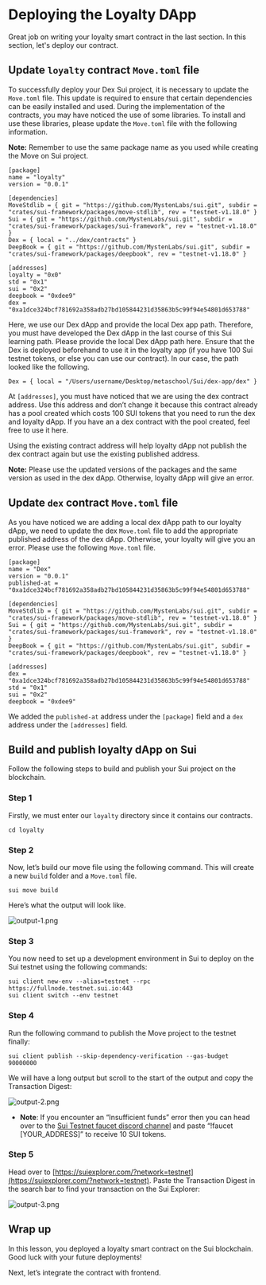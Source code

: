 # Deploying the Loyalty DApp

Great job on writing your loyalty smart contract in the last section. In this section, let's deploy our contract. 

## Update `loyalty` contract `Move.toml` file

To successfully deploy your Dex Sui project, it is necessary to update the `Move.toml` file. This update is required to ensure that certain dependencies can be easily installed and used. During the implementation of the contracts, you may have noticed the use of some libraries. To install and use these libraries, please update the `Move.toml` file with the following information.

**Note:** Remember to use the same package name as you used while creating the Move on Sui project.

```
[package]
name = "loyalty"
version = "0.0.1"

[dependencies]
MoveStdlib = { git = "https://github.com/MystenLabs/sui.git", subdir = "crates/sui-framework/packages/move-stdlib", rev = "testnet-v1.18.0" }
Sui = { git = "https://github.com/MystenLabs/sui.git", subdir = "crates/sui-framework/packages/sui-framework", rev = "testnet-v1.18.0" }
Dex = { local = "../dex/contracts" }
DeepBook = { git = "https://github.com/MystenLabs/sui.git", subdir = "crates/sui-framework/packages/deepbook", rev = "testnet-v1.18.0" }

[addresses]
loyalty = "0x0"
std = "0x1"
sui = "0x2"
deepbook = "0xdee9"
dex = "0xa1dce324bcf781692a358adb27bd105844231d35863b5c99f94e54801d653788"
```

Here, we use our Dex dApp and provide the local Dex app path. Therefore, you must have developed the Dex dApp in the last course of this Sui learning path. Please provide the local Dex dApp path here. Ensure that the Dex is deployed beforehand to use it in the loyalty app (if you have 100 Sui testnet tokens, or else you can use our contract). In our case, the path looked like the following.

```
Dex = { local = "/Users/username/Desktop/metaschool/Sui/dex-app/dex" }
```

At `[addresses]`, you must have noticed that we are using the dex contract address.  Use this address and don’t change it because this contract already has a pool created which costs 100 SUI tokens that you need to run the dex and loyalty dApp. If you have an a dex contract with the pool created, feel free to use it here.

Using the existing contract address will help loyalty dApp not publish the dex contract again but use the existing published address.

**Note:** Please use the updated versions of the packages and the same version as used in the dex dApp. Otherwise, loyalty dApp will give an error.

## Update `dex` contract `Move.toml` file

As you have noticed we are adding a local dex dApp path to our loyalty dApp, we need to update the dex `Move.toml` file to add the appropriate published address of the dex dApp. Otherwise, your loyalty will give you an error. Please use the following `Move.toml` file.

```
[package]
name = "Dex"
version = "0.0.1"
published-at = "0xa1dce324bcf781692a358adb27bd105844231d35863b5c99f94e54801d653788"

[dependencies]
MoveStdlib = { git = "https://github.com/MystenLabs/sui.git", subdir = "crates/sui-framework/packages/move-stdlib", rev = "testnet-v1.18.0" }
Sui = { git = "https://github.com/MystenLabs/sui.git", subdir = "crates/sui-framework/packages/sui-framework", rev = "testnet-v1.18.0" }
DeepBook = { git = "https://github.com/MystenLabs/sui.git", subdir = "crates/sui-framework/packages/deepbook", rev = "testnet-v1.18.0" }

[addresses]
dex = "0xa1dce324bcf781692a358adb27bd105844231d35863b5c99f94e54801d653788"
std = "0x1"
sui = "0x2"
deepbook = "0xdee9"
```

We added the `published-at` address under the `[package]` field and a `dex` address under the `[addresses]` field. 

## **Build and publish loyalty dApp on Sui**

Follow the following steps to build and publish your Sui project on the blockchain.

### Step 1

Firstly, we must enter our `loyalty` directory since it contains our contracts.

```
cd loyalty
```

### Step 2

Now, let’s build our move file using the following command. This will create a new `build` folder and a `Move.toml` file. 

```
sui move build
```

Here’s what the output will look like.

![output-1.png](https://github.com/0xmetaschool/Learning-Projects/blob/main/assests_for_all/sui-loyalty-dapp/Deploying%20the%20Loyalty%20DApp/output-1.png?raw=true)

### Step 3

You now need to set up a development environment in Sui to deploy on the Sui testnet using the following commands: 

```
sui client new-env --alias=testnet --rpc https://fullnode.testnet.sui.io:443
sui client switch --env testnet
```

### Step 4

Run the following command to publish the Move project to the testnet finally:

```
sui client publish --skip-dependency-verification --gas-budget 90000000
```

We will have a long output but scroll to the start of the output and copy the Transaction Digest:

![output-2.png](https://github.com/0xmetaschool/Learning-Projects/blob/main/assests_for_all/sui-loyalty-dapp/Deploying%20the%20Loyalty%20DApp/output-2.png?raw=true)

- **Note**: If you encounter an “Insufficient funds” error then you can head over to the [Sui Testnet faucet discord channel](https://discord.com/channels/916379725201563759/1037811694564560966) and paste “!faucet [YOUR_ADDRESS]” to receive 10 SUI tokens.
    
    

### Step 5

Head over to [https://suiexplorer.com/?network=testnet](https://suiexplorer.com/?network=testnet). Paste the Transaction Digest in the search bar to find your transaction on the Sui Explorer:

![output-3.png](https://github.com/0xmetaschool/Learning-Projects/blob/main/assests_for_all/sui-loyalty-dapp/Deploying%20the%20Loyalty%20DApp/output-3.png?raw=true)

## Wrap up

In this lesson, you deployed a loyalty smart contract on the Sui blockchain. Good luck with your future deployments!

Next, let’s integrate the contract with frontend.